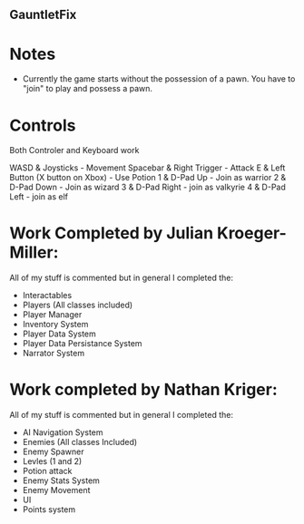 ## GauntletFix

# Notes

* Currently the game starts without the possession of a pawn. You have to "join" to play and possess a pawn.

# Controls

Both Controler and Keyboard work

WASD & Joysticks - Movement
Spacebar & Right Trigger - Attack
E & Left Button (X button on Xbox) - Use Potion
1 & D-Pad Up - Join as warrior
2 & D-Pad Down - Join as wizard
3 & D-Pad Right - join as valkyrie
4 & D-Pad Left - join as elf

# Work Completed by Julian Kroeger-Miller:

All of my stuff is commented but in general I completed the:

* Interactables
* Players (All classes included)
* Player Manager
* Inventory System
* Player Data System
* Player Data Persistance System
* Narrator System

# Work completed by Nathan Kriger:

All of my stuff is commented but in general I completed the:

* AI Navigation System
* Enemies (All classes Included)
* Enemy Spawner
* Levles (1 and 2)
* Potion attack
* Enemy Stats System
* Enemy Movement
* UI
* Points system
